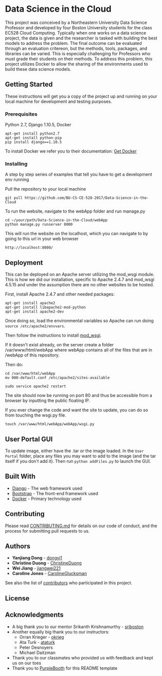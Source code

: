 # Data Science in the Cloud

This project was conceived by a Northeastern University Data Science Professor and developed by four Boston University students for the class EC528 Cloud Computing. Typically when one works on a data science project, the data is given and the researcher is tasked with building the best models to address the problem. The final outcome can be evaluated through an evaluation critereon, but the methods, tools, packages, and libraries can be varied. This is especially challenging for Professors who must grade their students on their methods. To address this problem, this project utilizes Docker to allow the sharing of the environments used to build these data science models.

## Getting Started

These instructions will get you a copy of the project up and running on your local machine for development and testing purposes.

### Prerequisites

Python 2.7, Django 1.10.5, Docker

```
apt-get install python2.7
apt-get install python-pip
pip install django==1.10.5
```
To install Docker we refer you to their documentation:
[Get Docker](https://docs.docker.com/engine/installation/)


### Installing

A step by step series of examples that tell you have to get a development env running

Pull the repository to your local machine

```
git pull https://github.com/BU-CS-CE-528-2017/Data-Science-in-the-Cloud
```

To run the website, navigate to the webApp folder and run manage.py

```
cd ~/your/path/Data-Science-in-the-Cloud/webApp
python manage.py runserver 8000
```

This will run the website on the localhost, which you can navigate to by going to this url in your web browser

```
http://localhost:8000/
```

## Deployment

This can be deployed on an Apache server utilizing the mod_wsgi module. This is how we did our installation, specific to Apache 2.4.7 and mod_wsgi 4.5.15 and under the assumption there are no other websites to be hosted.  

First, install Apache 2.4.7 and other needed packages:
 ```
 apt-get install apache2
 apt-get install libapache2-mod-python
 apt-get install apache2-dev
 ```

Once doing so, load the environmental variables so Apache can run doing `source /etc/apache2/envvars`. 

Then follow the instructions to install [mod_wsgi](https://modwsgi.readthedocs.io/en/develop/installation.html).

If it doesn't exist already, on the server create a folder /var/www/html/webApp where webApp contains all of the files that are in /webApp of this repository.

Then do:

```
cd /var/www/html/webApp
mv 000-default.conf /etc/apache2/sites-available

sudo service apache2 restart
```

The site should now be running on port 80 and thus be accessible from a browser by inputting the public floating IP. 

If you ever change the code and want the site to update, you can do so from touching the wsgi.py file.

`touch /var/www/html/webApp/webApp/wsgi.py`

## User Portal GUI

To update image, either have the .tar or the image loaded. In the `User Portal` folder, place any files you may want to add to the image (and the tar itself if you don't add it). Then run `python addFiles.py` to launch the GUI.

## Built With

* [Django](https://www.djangoproject.com//) - The web framework used
* [Bootstrap](http://getbootstrap.com/) - The front-end framework used
* [Docker](https://www.docker.com/) - Primary technology used

## Contributing

Please read [CONTRIBUTING.md](https://github.com/BU-CS-CE-528-2017/Data-Science-in-the-Cloud/blob/master/CONTRIBUTING.md) for details on our code of conduct, and the process for submitting pull requests to us.

## Authors

* **Yanjiang Dong** - [dongyj1](https://github.com/dongyj1)
* **Christine Duong** - [ChristineDuong](https://github.com/ChristineDuong)
* **Wei Jiang** - [jiangwei221](https://github.com/jiangwei221)
* **Caroline Jones** - [CarolineGlucksman](https://github.com/CarolineGlucksman)

See also the list of [contributors](https://github.com/BU-CS-CE-528-2017/Data-Science-in-the-Cloud/contributors) who participated in this project.

## License


## Acknowledgments

* A big thank you to our mentor Srikanth Krishnamurthy - [sriboston](https://github.com/sriboston)
* Another equally big thank you to our instructors:
	* Orran Krieger - [okrieg](https://github.com/okrieg) 
	* Ata Turk - [ataturk](https://github.com/ataturk)
	* Peter Desnoyers
	* Michael Daitzman
* Thank you to our classmates who provided us with feedback and kept us on our toes
* Thank you to [PurpleBooth](https://github.com/PurpleBooth) for this README template
